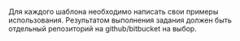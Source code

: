 Для каждого шаблона необходимо написать свои примеры использования.
Результатом выполнения  задания должен быть отдельный репозиторий на github/bitbucket на выбор.